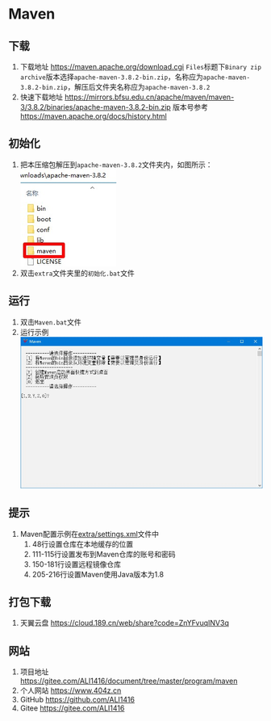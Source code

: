 # Maven

## 下载

1. 下载地址 <https://maven.apache.org/download.cgi> `Files`标题下`Binary zip archive`版本选择`apache-maven-3.8.2-bin.zip`，名称应为`apache-maven-3.8.2-bin.zip`，解压后文件夹名称应为`apache-maven-3.8.2`
2. 快速下载地址 <https://mirrors.bfsu.edu.cn/apache/maven/maven-3/3.8.2/binaries/apache-maven-3.8.2-bin.zip> 版本号参考 <https://maven.apache.org/docs/history.html>

## 初始化

1. 把本压缩包解压到`apache-maven-3.8.2`文件夹内，如图所示：  
![初始化示例](img/初始化示例.jpg)
2. 双击`extra`文件夹里的`初始化.bat`文件

## 运行

1. 双击`Maven.bat`文件
2. 运行示例  
![运行示例](img/运行示例.jpg)

## 提示

1. Maven配置示例在[extra/settings.xml](extra/settings.xml)文件中
   1. 48行设置仓库在本地缓存的位置
   2. 111-115行设置发布到Maven仓库的账号和密码
   3. 150-181行设置远程镜像仓库
   4. 205-216行设置Maven使用Java版本为1.8

## 打包下载

1. 天翼云盘 <https://cloud.189.cn/web/share?code=ZnYFvuqINV3q>

## 网站

1. 项目地址 <https://gitee.com/ALI1416/document/tree/master/program/maven>
2. 个人网站 <https://www.404z.cn>
3. GitHub <https://github.com/ALI1416>
4. Gitee <https://gitee.com/ALI1416>

